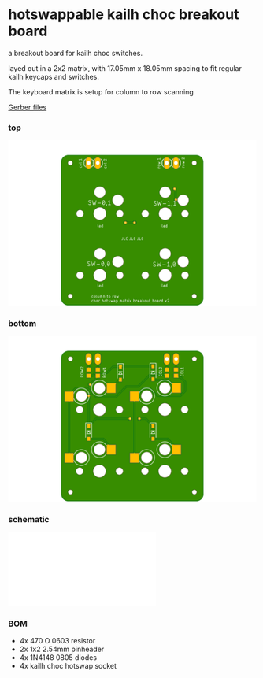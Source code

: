 # hotswappable kailh choc breakout board

a breakout board for kailh choc switches.

layed out in a 2x2 matrix, with 17.05mm x 18.05mm spacing to fit regular kailh keycaps and switches.

The keyboard matrix is setup for column to row scanning

[Gerber files](./choc-matrix-v2.zip)

### top

![top](./choc-matrix-v2-top.png)

### bottom 

![bottom](./choc-matrix-v2-bottom.png)

### schematic

![schematic](./choc-matrix-v2.pdf)

### BOM

- 4x 470 O 0603 resistor
- 2x 1x2 2.54mm pinheader
- 4x 1N4148 0805 diodes
- 4x kailh choc hotswap socket
